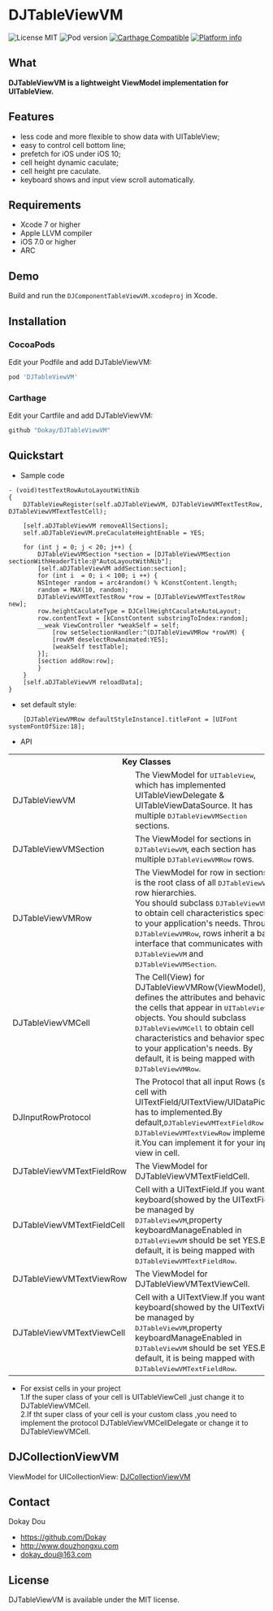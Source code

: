DJTableViewVM
==========

![License MIT](https://img.shields.io/github/license/mashape/apistatus.svg?maxAge=2592000)
![Pod version](https://img.shields.io/cocoapods/v/DJTableViewVM.svg?style=flat)
[![Carthage Compatible](https://img.shields.io/badge/Carthage-compatible-4BC51D.svg?style=flat)](https://github.com/Carthage/Carthage)
[![Platform info](https://img.shields.io/cocoapods/p/DJTableViewVM.svg?style=flat)](http://cocoadocs.org/docsets/DJTableViewVM)

## What

__DJTableViewVM is a lightweight ViewModel implementation for UITableView.__

## Features
* less code and more flexible to show data with UITableView;
* easy to control cell bottom line;
* prefetch for iOS under iOS 10;
* cell height dynamic caculate;
* cell height pre caculate.
* keyboard shows and input view scroll automatically.

## Requirements
* Xcode 7 or higher
* Apple LLVM compiler
* iOS 7.0 or higher
* ARC

## Demo

Build and run the `DJComponentTableViewVM.xcodeproj` in Xcode.


## Installation

###  CocoaPods
Edit your Podfile and add DJTableViewVM:

``` bash
pod 'DJTableViewVM'
```
###  Carthage
Edit your Cartfile and add DJTableViewVM:

``` bash
github "Dokay/DJTableViewVM"
```

## Quickstart
* Sample code
```objc
- (void)testTextRowAutoLayoutWithNib
{
    DJTableViewRegister(self.aDJTableViewVM, DJTableViewVMTextTestRow, DJTableViewVMTextTestCell);

    [self.aDJTableViewVM removeAllSections];
    self.aDJTableViewVM.preCaculateHeightEnable = YES;

    for (int j = 0; j < 20; j++) {
        DJTableViewVMSection *section = [DJTableViewVMSection sectionWithHeaderTitle:@"AutoLayoutWithNib"];
        [self.aDJTableViewVM addSection:section];
        for (int i  = 0; i < 100; i ++) {
        NSInteger random = arc4random() % kConstContent.length;
        random = MAX(10, random);
        DJTableViewVMTextTestRow *row = [DJTableViewVMTextTestRow new];
        row.heightCaculateType = DJCellHeightCaculateAutoLayout;
        row.contentText = [kConstContent substringToIndex:random];
        __weak ViewController *weakSelf = self;
            [row setSelectionHandler:^(DJTableViewVMRow *rowVM) {
            [rowVM deselectRowAnimated:YES];
            [weakSelf testTable];
        }];
        [section addRow:row];
        }
    }
    [self.aDJTableViewVM reloadData];
}
```
* set default style:
```objc
    [DJTableViewVMRow defaultStyleInstance].titleFont = [UIFont systemFontOfSize:18];
```

* API
<table>
  <tr><th colspan="2" style="text-align:center;">Key Classes</th></tr>
  <tr>
    <td>DJTableViewVM</td>
    <td>The ViewModel for <tt>UITableView</tt>, which has implemented UITableViewDelegate & UITableViewDataSource. It has multiple <tt>DJTableViewVMSection</tt> sections.</td>
  </tr>
  <tr>
    <td>DJTableViewVMSection</td>
    <td>The ViewModel for sections in <tt>DJTableViewVM</tt>, each section has multiple <tt>DJTableViewVMRow</tt> rows.</td>
  </tr>
  <tr>
    <td>DJTableViewVMRow</td>
    <td>The ViewModel for row in sections,it is the root class of all <tt>DJTableViewVM</tt> row hierarchies.<br />
        You should subclass <tt>DJTableViewVMRow</tt> to obtain cell characteristics specific to your application's needs.
        Through <tt>DJTableViewVMRow</tt>, rows inherit a basic interface that communicates with <tt>DJTableViewVM</tt> and <tt>DJTableViewVMSection</tt>.</td>
  </tr>
  <tr>
    <td>DJTableViewVMCell</td>
    <td>The Cell(View) for DJTableViewVMRow(ViewModel),it defines the attributes and behavior of the cells that appear in <tt>UITableView</tt> objects.
        You should subclass <tt>DJTableViewVMCell</tt> to obtain cell characteristics and behavior specific to your application's needs.
        By default, it is being mapped with <tt>DJTableViewVMRow</tt>.</td>
  </tr>
  <tr>
    <td>DJInputRowProtocol</td>
    <td>The Protocol that all input Rows (such cell with UITextField/UITextView/UIDataPicker) has to implemented.By default,<tt>DJTableViewVMTextFieldRow</tt> and <tt>DJTableViewVMTextViewRow</tt> implement it.You can implement it for your input view in cell.</td>
  </tr>
  <tr>
    <td>DJTableViewVMTextFieldRow</td>
    <td>The ViewModel for DJTableViewVMTextFieldCell.</td>
  </tr>
  <tr>
    <td>DJTableViewVMTextFieldCell</td>
    <td>Cell with a UITextField.If you want keyboard(showed by the UITextField) be managed by <tt>DJTableViewVM</tt>,property keyboardManageEnabled in <tt>DJTableViewVM</tt> should be set YES.By default, it is being mapped with <tt>DJTableViewVMTextFieldRow</tt>.</td>
  </tr>
  <tr>
    <td>DJTableViewVMTextViewRow</td>
    <td>The ViewModel for DJTableViewVMTextViewCell.</td>
  </tr>
  <tr>
    <td>DJTableViewVMTextViewCell</td>
    <td>Cell with a UITextView.If you want keyboard(showed by the UITextView) be managed by <tt>DJTableViewVM</tt>,property keyboardManageEnabled in <tt>DJTableViewVM</tt> should be set YES.By default, it is being mapped with <tt>DJTableViewVMTextFieldRow</tt>.</td>
  </tr>
</table>

* For exsist cells in your project<br />1.If the super class of your cell is UITableViewCell ,just change it to DJTableViewVMCell.<br />2.If tht super class of your cell is your custom class ,you need to implement the protocol DJTableViewVMCellDelegate or change it to DJTableViewVMCell.<br />

## DJCollectionViewVM
    
ViewModel for UICollectionView: [DJCollectionViewVM](http://github.com/Dokay/DJCollectionViewVM)


## Contact

Dokay Dou

- https://github.com/Dokay
- http://www.douzhongxu.com
- dokay_dou@163.com

## License

DJTableViewVM is available under the MIT license.


